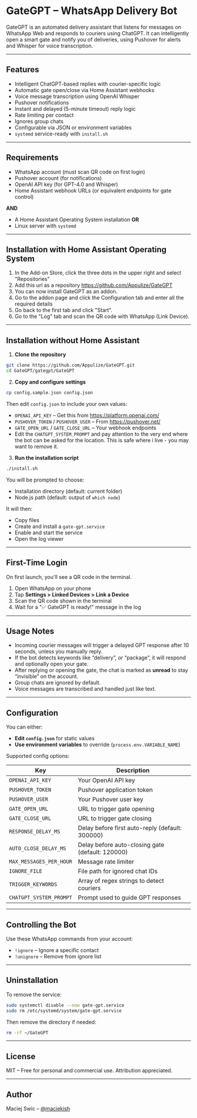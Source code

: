 # GateGPT – WhatsApp Delivery Bot

GateGPT is an automated delivery assistant that listens for messages on WhatsApp Web and responds to couriers using ChatGPT. It can intelligently open a smart gate and notify you of deliveries, using Pushover for alerts and Whisper for voice transcription.

---

## Features

- Intelligent ChatGPT-based replies with courier-specific logic
- Automatic gate open/close via Home Assistant webhooks
- Voice message transcription using OpenAI Whisper
- Pushover notifications
- Instant and delayed (5-minute timeout) reply logic
- Rate limiting per contact
- Ignores group chats
- Configurable via JSON or environment variables
- `systemd` service-ready with `install.sh`

---

## Requirements

- WhatsApp account (must scan QR code on first login)
- Pushover account (for notifications)
- OpenAI API key (for GPT-4.0 and Whisper)
- Home Assistant webhook URLs (or equivalent endpoints for gate control)

**AND**

- A Home Assistant Operating System installation
**OR**
- Linux server with `systemd`

---

## Installation with Home Assistant Operating System

1. In the Add-on Store, click the three dots in the upper right and select "Repositories"
2. Add this url as a repository https://github.com/Appulize/GateGPT
3. You can now install GateGPT as an addon.
4. Go to the addon page and click the Configuration tab and enter all the required details
5. Go back to the first tab and click "Start".
6. Go to the "Log" tab and scan the QR code with WhatsApp (Link Device).

---

## Installation without Home Assistant

1. **Clone the repository**

```bash
git clone https://github.com/Appulize/GateGPT.git
cd GateGPT/gategpt/GateGPT
```

2. **Copy and configure settings**

```bash
cp config.sample.json config.json
```

Then edit `config.json` to include your own values:

- `OPENAI_API_KEY` – Get this from https://platform.openai.com/
- `PUSHOVER_TOKEN` / `PUSHOVER_USER` – From https://pushover.net/
- `GATE_OPEN_URL` / `GATE_CLOSE_URL` – Your webhook endpoints
- Edit the `CHATGPT_SYSTEM_PROMPT` and pay attention to the very end where the bot can be asked for the location. This is safe where i live - you may want to remove it.

3. **Run the installation script**

```bash
./install.sh
```

You will be prompted to choose:
- Installation directory (default: current folder)
- Node.js path (default: output of `which node`)

It will then:
- Copy files
- Create and install a `gate-gpt.service`
- Enable and start the service
- Open the log viewer

---

## First-Time Login

On first launch, you'll see a QR code in the terminal.

1. Open WhatsApp on your phone
2. Tap **Settings > Linked Devices > Link a Device**
3. Scan the QR code shown in the terminal
4. Wait for a "✅ GateGPT is ready!" message in the log

---

## Usage Notes

- Incoming courier messages will trigger a delayed GPT response after 10 seconds, unless you manually reply.
- If the bot detects keywords like “delivery”, or “package”, it will respond and optionally open your gate.
- After replying or opening the gate, the chat is marked as **unread** to stay “invisible” on the account.
- Group chats are ignored by default.
- Voice messages are transcribed and handled just like text.

---

## Configuration

You can either:

- **Edit `config.json`** for static values
- **Use environment variables** to override (`process.env.VARIABLE_NAME`)

Supported config options:

| Key                    | Description                                      |
|------------------------|--------------------------------------------------|
| `OPENAI_API_KEY`       | Your OpenAI API key                              |
| `PUSHOVER_TOKEN`       | Pushover application token                       |
| `PUSHOVER_USER`        | Your Pushover user key                           |
| `GATE_OPEN_URL`        | URL to trigger gate opening                      |
| `GATE_CLOSE_URL`       | URL to trigger gate closing                      |
| `RESPONSE_DELAY_MS`    | Delay before first auto-reply (default: 300000)  |
| `AUTO_CLOSE_DELAY_MS`  | Delay before auto-closing gate (default: 120000) |
| `MAX_MESSAGES_PER_HOUR`| Message rate limiter                             |
| `IGNORE_FILE`          | File path for ignored chat IDs                   |
| `TRIGGER_KEYWORDS`     | Array of regex strings to detect couriers        |
| `CHATGPT_SYSTEM_PROMPT`| Prompt used to guide GPT responses               |

---

## Controlling the Bot

Use these WhatsApp commands from your account:

- `!ignore` – Ignore a specific contact
- `!unignore` – Remove from ignore list

---

## Uninstallation

To remove the service:

```bash
sudo systemctl disable --now gate-gpt.service
sudo rm /etc/systemd/system/gate-gpt.service
```

Then remove the directory if needed:

```bash
rm -rf ~/GateGPT
```

---

## License

MIT – Free for personal and commercial use. Attribution appreciated.

---

## Author

Maciej Swic – [@maciekish](https://github.com/maciekish)

